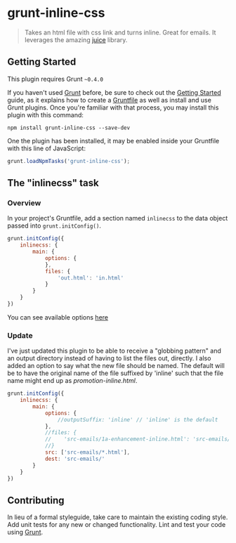 # grunt-inline-css

> Takes an html file with css link and turns inline. Great for emails. It leverages the amazing [juice](https://github.com/LearnBoost/juice) library.

## Getting Started
This plugin requires Grunt `~0.4.0`

If you haven't used [Grunt](http://gruntjs.com/) before, be sure to check out the [Getting Started](http://gruntjs.com/getting-started) guide, as it explains how to create a [Gruntfile](http://gruntjs.com/sample-gruntfile) as well as install and use Grunt plugins. Once you're familiar with that process, you may install this plugin with this command:

```shell
npm install grunt-inline-css --save-dev
```

One the plugin has been installed, it may be enabled inside your Gruntfile with this line of JavaScript:

```js
grunt.loadNpmTasks('grunt-inline-css');
```

## The "inlinecss" task

### Overview
In your project's Gruntfile, add a section named `inlinecss` to the data object passed into `grunt.initConfig()`.

```js
grunt.initConfig({
	inlinecss: {
		main: {
			options: {
			},
			files: {
				'out.html': 'in.html'
			}
		}
	}
})
```


You can see available options [here](https://github.com/LearnBoost/juice#juicefilepath-options-callback)


### Update
I've just updated this plugin to be able to receive a "globbing pattern" and an output directory instead of having to list the files out, directly.  I also added an option to say what the new file should be named.  The default will be to have the original name of the file suffixed by 'inline' such that the file name might end up as *promotion-inline.html*.

```js
grunt.initConfig({
    inlinecss: {
        main: {
            options: {
                //outputSuffix: 'inline' // 'inline' is the default
            },
            //files: {
            //    'src-emails/1a-enhancement-inline.html': 'src-emails/1a-enhancement.html'
            //}
            src: ['src-emails/*.html'],
            dest: 'src-emails/'
        }
    }
})
```

## Contributing
In lieu of a formal styleguide, take care to maintain the existing coding style. Add unit tests for any new or changed functionality. Lint and test your code using [Grunt](http://gruntjs.com/).
